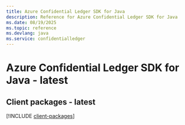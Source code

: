 ```yaml
---
title: Azure Confidential Ledger SDK for Java
description: Reference for Azure Confidential Ledger SDK for Java
ms.date: 08/19/2025
ms.topic: reference
ms.devlang: java
ms.service: confidentialledger
---
```

# Azure Confidential Ledger SDK for Java - latest

## Client packages - latest
[!INCLUDE [client-packages](confidential-ledger-client-index.md)]